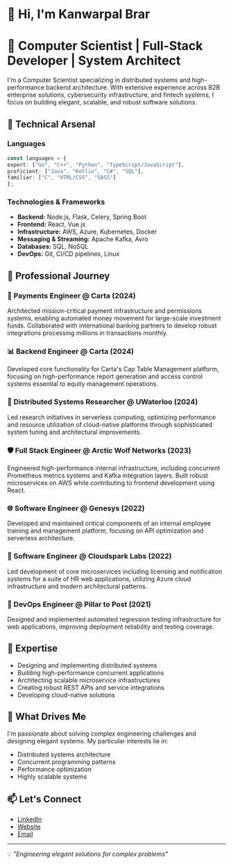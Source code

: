 # 👋 Hi, I'm Kanwarpal Brar

# 🚀 Computer Scientist | Full-Stack Developer | System Architect

I'm a Computer Scientist specializing in distributed systems and high-performance backend architecture. With extensive experience across B2B enterprise solutions, cybersecurity infrastructure, and fintech systems, I focus on building elegant, scalable, and robust software solutions.

## 🔧 Technical Arsenal
### Languages
```typescript
const languages = {
expert: ["Go", "C++", "Python", "TypeScript/JavaScript"],
proficient: ["Java", "Kotlin", "C#", "SQL"],
familiar: ["C", "HTML/CSS", "SASS"]
};
```
### Technologies & Frameworks
- **Backend:** Node.js, Flask, Celery, Spring Boot
- **Frontend:** React, Vue.js
- **Infrastructure:** AWS, Azure, Kubernetes, Docker
- **Messaging & Streaming:** Apache Kafka, Avro
- **Databases:** SQL, NoSQL
- **DevOps:** Git, CI/CD pipelines, Linux

## 💼 Professional Journey

### 🏦 Payments Engineer @ Carta (2024)
Architected mission-critical payment infrastructure and permissions systems, enabling automated money movement for large-scale investment funds. Collaborated with international banking partners to develop robust integrations processing millions in transactions monthly.

### 📊 Backend Engineer @ Carta (2024)
Developed core functionality for Carta's Cap Table Management platform, focusing on high-performance report generation and access control systems essential to equity management operations.

### 🔬 Distributed Systems Researcher @ UWaterloo (2024)
Led research initiatives in serverless computing, optimizing performance and resource utilization of cloud-native platforms through sophisticated system tuning and architectural improvements.

### 🛡️ Full Stack Engineer @ Arctic Wolf Networks (2023)
Engineered high-performance internal infrastructure, including concurrent Prometheus metrics systems and Kafka integration layers. Built robust microservices on AWS while contributing to frontend development using React.

### 🌐 Software Engineer @ Genesys (2022)
Developed and maintained critical components of an internal employee training and management platform, focusing on API optimization and serverless architecture.

### 🚀 Software Engineer @ Cloudspark Labs (2022)
Led development of core microservices including licensing and notification systems for a suite of HR web applications, utilizing Azure cloud infrastructure and modern architectural patterns.

### 🔄 DevOps Engineer @ Pillar to Post (2021)
Designed and implemented automated regression testing infrastructure for web applications, improving deployment reliability and testing coverage.

## 🎯 Expertise
- Designing and implementing distributed systems
- Building high-performance concurrent applications
- Architecting scalable microservice infrastructures
- Creating robust REST APIs and service integrations
- Developing cloud-native solutions

## 🌟 What Drives Me
I'm passionate about solving complex engineering challenges and designing elegant systems. My particular interests lie in:
- Distributed systems architecture
- Concurrent programming patterns
- Performance optimization
- Highly scalable systems

## 📫 Let's Connect
- [LinkedIn](https://www.linkedin.com/in/kanwarpal-brar/)
- [Website](kanwarpal.com)
- [Email](mailto:kanwarpal.brar@outlook.com)

---
💡 *"Engineering elegant solutions for complex problems"*
